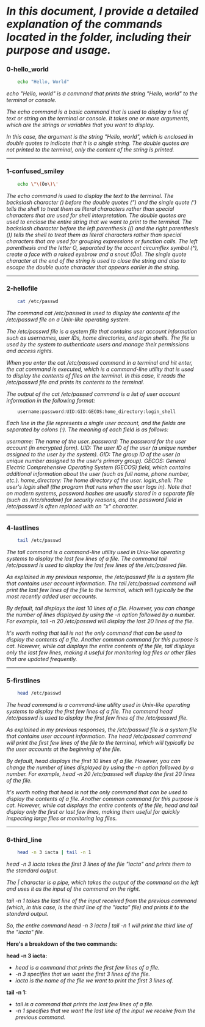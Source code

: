 # *In this document, I provide a detailed explanation of the commands located in the folder, including their purpose and usage.*



### 0-hello_world 

```bash
	echo "Hello, World"
```

*echo "Hello, world" is a command that prints the string "Hello, world" to the terminal or console.*

*The echo command is a basic command that is used to display a line of text or string on the terminal or console. It takes one or more arguments, which are the strings or variables that you want to display.*

*In this case, the argument is the string "Hello, world", which is enclosed in double quotes to indicate that it is a single string. The double quotes are not printed to the terminal, only the content of the string is printed.*

__________________________


### 1-confused_smiley

``` bash
	echo \"\(Ôo\)\'
```

*The echo command is used to display the text to the terminal.
The backslash character (\) before the double quotes (") and the single quote (') tells the shell to treat them as literal characters rather than special characters that are used for shell interpretation.
The double quotes are used to enclose the entire string that we want to print to the terminal.
The backslash character before the left parenthesis (() and the right parenthesis ()) tells the shell to treat them as literal characters rather than special characters that are used for grouping expressions or function calls.
The left parenthesis and the letter O, separated by the accent circumflex symbol (^), create a face with a raised eyebrow and a snout (Ôo).
The single quote character at the end of the string is used to close the string and also to escape the double quote character that appears earlier in the string.*

___________________________


### 2-hellofile

``` bash
	cat /etc/passwd
```

*The command cat /etc/passwd is used to display the contents of the /etc/passwd file on a Unix-like operating system.*

*The /etc/passwd file is a system file that contains user account information such as usernames, user IDs, home directories, and login shells. The file is used by the system to authenticate users and manage their permissions and access rights.*

*When you enter the cat /etc/passwd command in a terminal and hit enter, the cat command is executed, which is a command-line utility that is used to display the contents of files on the terminal. In this case, it reads the /etc/passwd file and prints its contents to the terminal.*

*The output of the cat /etc/passwd command is a list of user account information in the following format:*

``` text
	username:password:UID:GID:GECOS:home_directory:login_shell
```
*Each line in the file represents a single user account, and the fields are separated by colons (:). The meaning of each field is as follows:*

*username: The name of the user.
password: The password for the user account (in encrypted form).
UID: The user ID of the user (a unique number assigned to the user by the system).
GID: The group ID of the user (a unique number assigned to the user's primary group).
GECOS: General Electric Comprehensive Operating System (GECOS) field, which contains additional information about the user (such as full name, phone number, etc.).
home_directory: The home directory of the user.
login_shell: The user's login shell (the program that runs when the user logs in).
Note that on modern systems, password hashes are usually stored in a separate file (such as /etc/shadow) for security reasons, and the password field in /etc/passwd is often replaced with an "x" character.*

________________________________

### 4-lastlines

``` bash
	tail /etc/passwd
```

*The tail command is a command-line utility used in Unix-like operating systems to display the last few lines of a file. The command tail /etc/passwd is used to display the last few lines of the /etc/passwd file.*

*As explained in my previous response, the /etc/passwd file is a system file that contains user account information. The tail /etc/passwd command will print the last few lines of the file to the terminal, which will typically be the most recently added user accounts.*

*By default, tail displays the last 10 lines of a file. However, you can change the number of lines displayed by using the -n option followed by a number. For example, tail -n 20 /etc/passwd will display the last 20 lines of the file.*

*It's worth noting that tail is not the only command that can be used to display the contents of a file. Another common command for this purpose is cat. However, while cat displays the entire contents of the file, tail displays only the last few lines, making it useful for monitoring log files or other files that are updated frequently.*

_________________________________

### 5-firstlines

```bash
	head /etc/passwd
```

*The head command is a command-line utility used in Unix-like operating systems to display the first few lines of a file. The command head /etc/passwd is used to display the first few lines of the /etc/passwd file.*

*As explained in my previous responses, the /etc/passwd file is a system file that contains user account information. The head /etc/passwd command will print the first few lines of the file to the terminal, which will typically be the user accounts at the beginning of the file.*

*By default, head displays the first 10 lines of a file. However, you can change the number of lines displayed by using the -n option followed by a number. For example, head -n 20 /etc/passwd will display the first 20 lines of the file.*

*It's worth noting that head is not the only command that can be used to display the contents of a file. Another common command for this purpose is cat. However, while cat displays the entire contents of the file, head and tail display only the first or last few lines, making them useful for quickly inspecting large files or monitoring log files.*

____________________________________________

### 6-third_line

```bash
	head -n 3 iacta | tail -n 1
```

*head -n 3 iacta takes the first 3 lines of the file "iacta" and prints them to the standard output.*

*The | character is a pipe, which takes the output of the command on the left and uses it as the input of the command on the right.*

*tail -n 1 takes the last line of the input received from the previous command (which, in this case, is the third line of the "iacta" file) and prints it to the standard output.*

*So, the entire command head -n 3 iacta | tail -n 1 will print the third line of the "iacta" file.*

**Here's a breakdown of the two commands:**

**head -n 3 iacta:**

* *head is a command that prints the first few lines of a file.*
* *-n 3 specifies that we want the first 3 lines of the file.*
* *iacta is the name of the file we want to print the first 3 lines of.*

**tail -n 1:**

* *tail is a command that prints the last few lines of a file.*
* *-n 1 specifies that we want the last line of the input we receive from the previous command.*
